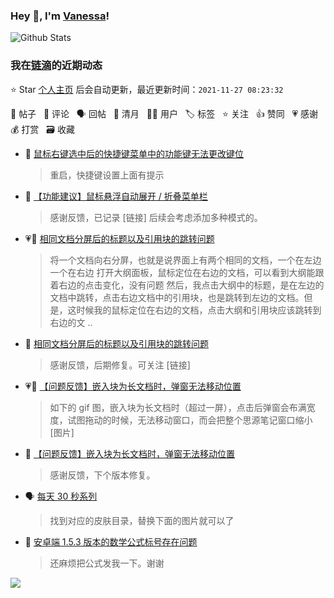 ### Hey 👋, I'm [Vanessa](http://vanessa.b3log.org/)!

![Github Stats](https://github-readme-stats.vercel.app/api?username=Vanessa219&show_icons=true)

<!--events start -->

### 我在[链滴](https://ld246.com)的近期动态

⭐️ Star [个人主页](https://github.com/Vanessa219/Vanessa219) 后会自动更新，最近更新时间：`2021-11-27 08:23:32`

📝 帖子 &nbsp; 💬 评论 &nbsp; 🗣 回帖 &nbsp; 🌙 清月 &nbsp; 👨‍💻 用户 &nbsp; 🏷️ 标签 &nbsp; ⭐️ 关注 &nbsp; 👍 赞同 &nbsp; 💗 感谢 &nbsp; 💰 打赏 &nbsp; 🗃 收藏

* 💬 [鼠标右键选中后的快捷键菜单中的功能键无法更改键位](https://ld246.com/article/1637929452185/comment/1637939977002#comments)

  > 重启，快捷键设置上面有提示
* 💬 [【功能建议】鼠标悬浮自动展开 / 折叠菜单栏](https://ld246.com/article/1637906203921/comment/1637916393180#comments)

  > 感谢反馈，已记录 [链接] 后续会考虑添加多种模式的。
* 💗📝 [相同文档分屏后的标题以及引用块的跳转问题](https://ld246.com/article/1637912198361)

  > 将一个文档向右分屏，也就是说界面上有两个相同的文档，一个在左边一个在右边 打开大纲面板，鼠标定位在右边的文档，可以看到大纲能跟着右边的点击变化，没有问题 然后，我点击大纲中的标题，是在左边的文档中跳转，点击右边文档中的引用块，也是跳转到左边的文档。但是，这时候我的鼠标定位在右边的文档，点击大纲和引用块应该跳转到右边的文 ..
* 💬 [相同文档分屏后的标题以及引用块的跳转问题](https://ld246.com/article/1637912198361/comment/1637913689297#comments)

  > 感谢反馈，后期修复。可关注 [链接]
* 💗📝 [【问题反馈】嵌入块为长文档时，弹窗无法移动位置](https://ld246.com/article/1637897744843)

  > 如下的 gif 图，嵌入块为长文档时（超过一屏），点击后弹窗会布满宽度，试图拖动的时候，无法移动窗口，而会把整个思源笔记窗口缩小 [图片]
* 💬 [【问题反馈】嵌入块为长文档时，弹窗无法移动位置](https://ld246.com/article/1637897744843/comment/1637912933635#comments)

  > 感谢反馈，下个版本修复。
* 🗣 [每天 30 秒系列](https://ld246.com/article/1553314676872/comment/1637843968145#comments)

  > 找到对应的皮肤目录，替换下面的图片就可以了
* 💬 [安卓端 1.5.3 版本的数学公式标号存在问题](https://ld246.com/article/1637834211706/comment/1637844079994#comments)

  > 还麻烦把公式发我一下。谢谢


<!--events end -->

<a title="Hits" target="_blank" href="https://github.com/Vanessa219/Vanessa219"><img src="https://hits.b3log.org/Vanessa219/Vanessa219.svg"></a>

